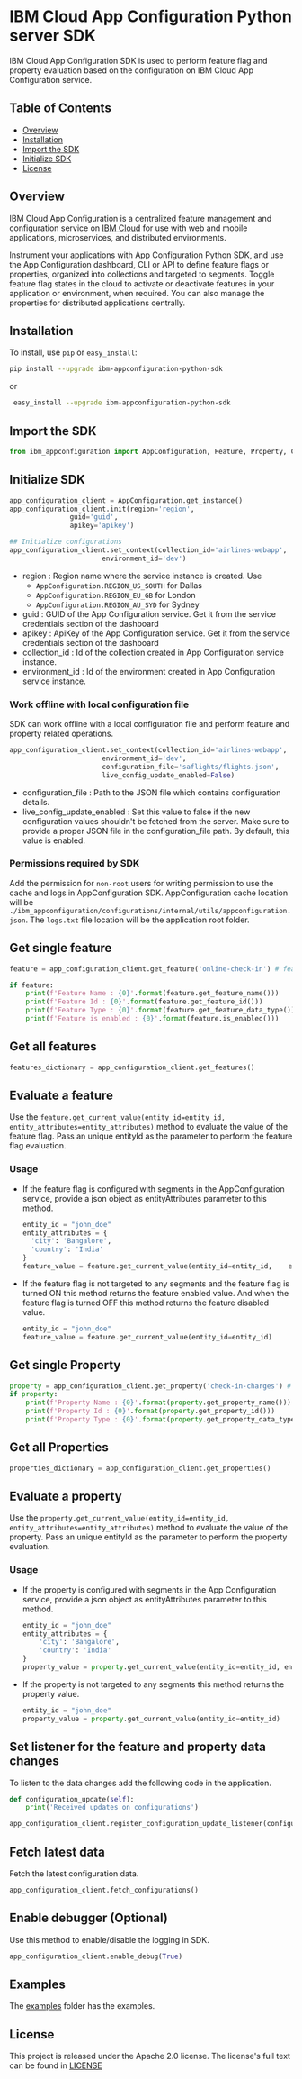 # IBM Cloud App Configuration Python server SDK

IBM Cloud App Configuration SDK is used to perform feature flag and property evaluation based on the configuration on IBM Cloud App Configuration service.

## Table of Contents

  - [Overview](#overview)
  - [Installation](#installation)
  - [Import the SDK](#import-the-sdk)
  - [Initialize SDK](#initialize-sdk)
  - [License](#license)

## Overview

IBM Cloud App Configuration is a centralized feature management and configuration service on [IBM Cloud](https://www.cloud.ibm.com) for use with web and mobile applications, microservices, and distributed environments.

Instrument your applications with App Configuration Python SDK, and use the App Configuration dashboard, CLI or API to define feature flags or properties, organized into collections and targeted to segments. Toggle feature flag states in the cloud to activate or deactivate features in your application or environment, when required. You can also manage the properties for distributed applications centrally.

## Installation

To install, use `pip` or `easy_install`:
  
```sh
pip install --upgrade ibm-appconfiguration-python-sdk
```
or

```sh
 easy_install --upgrade ibm-appconfiguration-python-sdk
```
## Import the SDK

```py
from ibm_appconfiguration import AppConfiguration, Feature, Property, ConfigurationType
```
## Initialize SDK

```py
app_configuration_client = AppConfiguration.get_instance()
app_configuration_client.init(region='region',
               guid='guid',
               apikey='apikey')

## Initialize configurations 
app_configuration_client.set_context(collection_id='airlines-webapp',
                       environment_id='dev')

```

- region : Region name where the service instance is created. Use
  - `AppConfiguration.REGION_US_SOUTH` for Dallas
  - `AppConfiguration.REGION_EU_GB` for London
  - `AppConfiguration.REGION_AU_SYD` for Sydney
- guid : GUID of the App Configuration service. Get it from the service credentials section of the dashboard
- apikey : ApiKey of the App Configuration service. Get it from the service credentials section of the dashboard
- collection_id : Id of the collection created in App Configuration service instance.
- environment_id : Id of the environment created in App Configuration service instance.

### Work offline with local configuration file

SDK can work offline with a local configuration file and perform feature and property related operations.

```py
app_configuration_client.set_context(collection_id='airlines-webapp',
                       environment_id='dev',
                       configuration_file='saflights/flights.json',
                       live_config_update_enabled=False)
```
- configuration_file : Path to the JSON file which contains configuration details.
- live_config_update_enabled : Set this value to false if the new configuration values shouldn't be fetched from the server. Make sure to provide a proper JSON file in the configuration_file path. By default, this value is enabled.

### Permissions required by SDK
  Add the permission for `non-root` users for writing permission to use the cache and logs in AppConfiguration SDK.
  AppConfiguration cache location will be `./ibm_appconfiguration/configurations/internal/utils/appconfiguration.json`.
  The `logs.txt` file location will be the application root folder.

## Get single feature

```py
feature = app_configuration_client.get_feature('online-check-in') # feature can be null incase of an invalid feature id

if feature:
    print(f'Feature Name : {0}'.format(feature.get_feature_name()))
    print(f'Feature Id : {0}'.format(feature.get_feature_id()))
    print(f'Feature Type : {0}'.format(feature.get_feature_data_type()))
    print(f'Feature is enabled : {0}'.format(feature.is_enabled()))

```

## Get all features 

```py
features_dictionary = app_configuration_client.get_features()
```

## Evaluate a feature

Use the `feature.get_current_value(entity_id=entity_id, entity_attributes=entity_attributes)` method to evaluate the value of the feature flag. Pass an unique entityId as the parameter to perform the feature flag evaluation.

### Usage

  - If the feature flag is configured with segments in the AppConfiguration service, provide a json object as entityAttributes parameter to this method.

    ```py
    entity_id = "john_doe"
    entity_attributes = {
      'city': 'Bangalore',
      'country': 'India'
    }
    feature_value = feature.get_current_value(entity_id=entity_id,    entity_attributes=entity_attributes)
    ```

  - If the feature flag is not targeted to any segments and the feature flag is turned ON this method returns the feature enabled value. And when the feature flag is turned OFF this method returns the feature disabled value.

    ```py
    entity_id = "john_doe"
    feature_value = feature.get_current_value(entity_id=entity_id)
    ```

## Get single Property

```py
property = app_configuration_client.get_property('check-in-charges') # property can be null incase of an invalid property id
if property:
    print(f'Property Name : {0}'.format(property.get_property_name()))
    print(f'Property Id : {0}'.format(property.get_property_id()))
    print(f'Property Type : {0}'.format(property.get_property_data_type()))
```

## Get all Properties 

```py
properties_dictionary = app_configuration_client.get_properties()
```

## Evaluate a property

Use the `property.get_current_value(entity_id=entity_id, entity_attributes=entity_attributes)` method to evaluate the value of the property. Pass an unique entityId as the parameter to perform the property evaluation.

### Usage

- If the property is configured with segments in the App Configuration service, provide a json object as entityAttributes parameter to this method.
  
  ```py
  entity_id = "john_doe"
  entity_attributes = {
      'city': 'Bangalore',
      'country': 'India'
  }
  property_value = property.get_current_value(entity_id=entity_id, entity_attributes=entity_attributes)
  ```
- If the property is not targeted to any segments this method returns the property value.

  ```py
  entity_id = "john_doe"
  property_value = property.get_current_value(entity_id=entity_id)
  ```

## Set listener for the feature and property data changes

To listen to the data changes add the following code in the application.

```py
def configuration_update(self):
    print('Received updates on configurations')

app_configuration_client.register_configuration_update_listener(configuration_update)

```

## Fetch latest data

Fetch the latest configuration data. 

```py
app_configuration_client.fetch_configurations()
```

## Enable debugger (Optional)

Use this method to enable/disable the logging in SDK.
```py
app_configuration_client.enable_debug(True)
```

## Examples 

The [examples](https://github.com/IBM/appconfiguration-python-sdk/tree/master/examples) folder has the examples. 

## License

This project is released under the Apache 2.0 license. The license's full text can be found in [LICENSE](https://github.com/IBM/appconfiguration-python-sdk/blob/master/LICENSE)